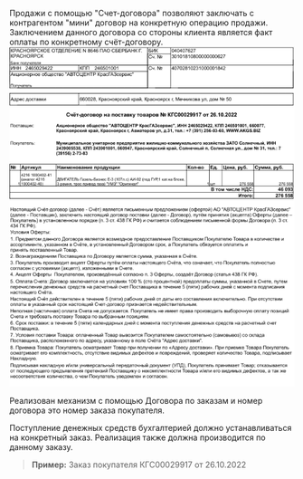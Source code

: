 

Продажи с помощью "Счет-договора" позволяют заключать с контрагентом "мини" договор на конкретную операцию продажи. Заключением данного договора со стороны клиента является факт оплаты по конкретному счёт-договору.
![](_attach/Pasted%20image%2020221123104259.png)

Реализован механизм с помощью Договора по заказам и номер договора это номер заказа покупателя.

Поступление денежных средств бухгалтерией должно устанавливаться на конкретный заказ. Реализация также должна производится по данному заказу. 

> **Пример:**
> Заказ покупателя КГС00029917 от 26.10.2022

